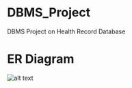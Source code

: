 # DBMS_Project
DBMS Project on Health Record Database

# ER Diagram
![alt text](https://github.com/[UditArora2000]/[health_records]/blob/[master]/er_diagram.jpg?raw=true)
